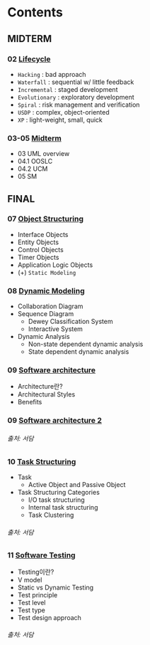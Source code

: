 # Contents  

## MIDTERM
### 02 [Lifecycle](./02_Lifecyle.md)
- `Hacking` : bad approach
- `Waterfall` : sequential w/ little feedback
- `Incremental` : staged development
- `Evolutionary` : exploratory development
- `Spiral` : risk management and verification
- `USDP` : complex, object-oriented
- `XP` : light-weight, small, quick
### 03-05 [Midterm](Midterm.md)
- 03 UML overview
- 04.1 OOSLC
- 04.2 UCM
- 05 SM

## FINAL
### 07 [Object Structuring](./07_OS.md)
- Interface Objects
- Entity Objects
- Control Objects
- Timer Objects
- Application Logic Objects
- (+) `Static Modeling`
### 08 [Dynamic Modeling](./08_DM.md)
- Collaboration Diagram
- Sequence Diagram
	- Dewey Classification System
	- Interactive System
- Dynamic Analysis
	- Non-state dependent dynamic analysis
	- State dependent dynamic analysis
### 09 [Software architecture](./09_Architecture.md)
- Architecture란?
- Architectural Styles
- Benefits
### 09 [Software architecture 2](./09_Architecture2.md)
###### 출처: 서담
### 10 [Task Structuring](./10_TS.md)
- Task
	- Active Object and Passive Object
- Task Structuring Categories
	- I/O task structuring
	- Internal task structuring
	- Task Clustering
###### 출처: 서담
### 11 [Software Testing](./11_Testing.md)
- Testing이란?
- V model
- Static vs Dynamic Testing
- Test principle
- Test level
- Test type
- Test design approach
###### 출처: 서담